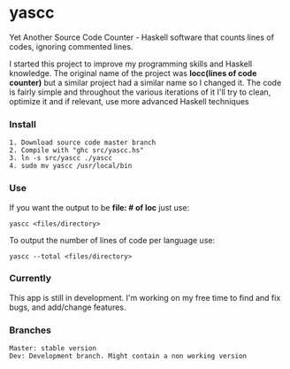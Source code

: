 yascc
=====

Yet Another Source Code Counter - Haskell software that counts lines of codes, ignoring commented lines. 

I started this project to improve my programming skills and Haskell knowledge. The original name of the project was **locc(lines of code counter)** but a similar project had a similar name so I changed it. The code is fairly simple and throughout the various iterations of it I'll try to clean, optimize it and if relevant, use more advanced Haskell techniques


### Install

    1. Download source code master branch
    2. Compile with "ghc src/yascc.hs"
    3. ln -s src/yascc ./yascc
    4. sudo mv yascc /usr/local/bin

### Use

If you want the output to be **file: # of loc** just use:
    
    yascc <files/directory>

To output the number of lines of code per language use:

    yascc --total <files/directory>


### Currently

This app is still in development.
I'm working on my free time to find and fix bugs, and add/change features.

### Branches

    Master: stable version
    Dev: Development branch. Might contain a non working version